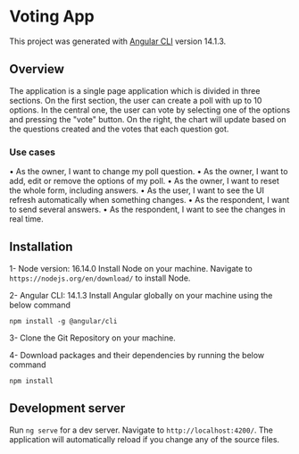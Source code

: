 # Voting App

This project was generated with [Angular CLI](https://github.com/angular/angular-cli) version 14.1.3.

## Overview

The application is a single page application which is divided in three sections. On the first section, the 
user can create a poll with up to 10 options. In the central one, the user can vote by selecting one of 
the options and pressing the "vote" button. On the right, the chart will update based on the 
questions created and the votes that each question got.

### Use cases

• As the owner, I want to change my poll question.
• As the owner, I want to add, edit or remove the options of my poll.
• As the owner, I want to reset the whole form, including answers.
• As the user, I want to see the UI refresh automatically when something changes.
• As the respondent, I want to send several answers.
• As the respondent, I want to see the changes in real time.

## Installation

1- Node version: 16.14.0
Install Node on your machine. Navigate to `https://nodejs.org/en/download/` to install Node.

2- Angular CLI: 14.1.3
Install Angular globally on your machine using the below command

```console
npm install -g @angular/cli
```

3- Clone the Git Repository on your machine.

4- Download packages and their dependencies by running the below command

```console
npm install
```

## Development server

Run `ng serve` for a dev server. Navigate to `http://localhost:4200/`. The application will automatically reload if you change any of the source files.


